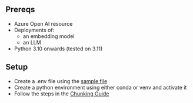 ## Prereqs
- Azure Open AI resource
- Deployments of:
    - an embedding model
    - an LLM
- Python 3.10 onwards (tested on 3.11)

## Setup

- Create a .env file using the [sample file](../.env.sample)
- Create a python environment using either conda or venv and activate it
- Follow the steps in the [Chunking Guide](./Chunking%20Guide.ipynb)